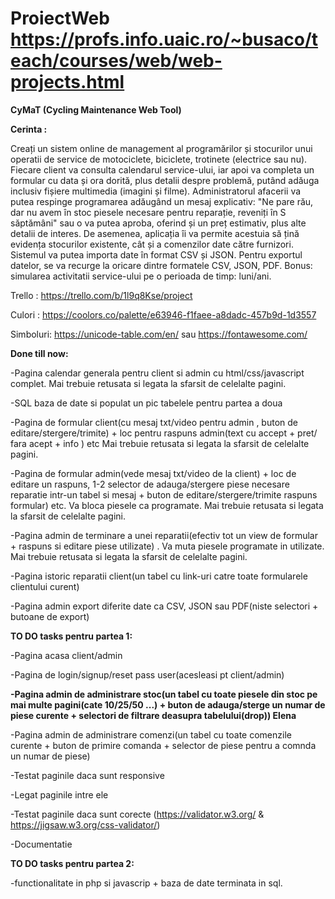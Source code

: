 # ProiectWeb https://profs.info.uaic.ro/~busaco/teach/courses/web/web-projects.html

**CyMaT (Cycling Maintenance Web Tool)**

**Cerinta :**

Creați un sistem online de management al programărilor și stocurilor unui operatii de service de motociclete, biciclete, trotinete (electrice sau nu). Fiecare client va consulta calendarul service-ului, iar apoi va completa un formular cu data și ora dorită, plus detalii despre problemă, putând adăuga inclusiv fișiere multimedia (imagini și filme). Administratorul afacerii va putea respinge programarea adăugând un mesaj explicativ: "Ne pare rău, dar nu avem în stoc piesele necesare pentru reparație, reveniți în S săptămâni" sau o va putea aproba, oferind și un preț estimativ, plus alte detalii de interes. De asemenea, aplicația îi va permite acestuia să țină evidența stocurilor existente, cât și a comenzilor date către furnizori. Sistemul va putea importa date în format CSV și JSON. Pentru exportul datelor, se va recurge la oricare dintre formatele CSV, JSON, PDF. Bonus: simularea activitatii service-ului pe o perioada de timp: luni/ani.

Trello : https://trello.com/b/1l9q8Kse/project


Culori : https://coolors.co/palette/e63946-f1faee-a8dadc-457b9d-1d3557


Simboluri: https://unicode-table.com/en/ sau https://fontawesome.com/

**Done till now:**

-Pagina calendar generala pentru client si admin cu html/css/javascript complet. Mai trebuie retusata si legata la sfarsit de celelalte pagini. 

-SQL baza de date si populat un pic tabelele pentru partea a doua

-Pagina de formular client(cu mesaj txt/video pentru admin , buton de editare/stergere/trimite) + loc pentru raspuns admin(text cu accept + pret/ fara acept + info ) etc Mai trebuie retusata si legata la sfarsit de celelalte pagini.

-Pagina de formular admin(vede mesaj txt/video de la client) + loc de editare un raspuns, 1-2 selector de adauga/stergere piese necesare reparatie intr-un tabel si mesaj + buton de editare/stergere/trimite raspuns formular) etc. Va bloca piesele ca programate. Mai trebuie retusata si legata la sfarsit de celelalte pagini.

-Pagina admin de terminare a unei reparatii(efectiv tot un view de formular + raspuns si editare piese utilizate) . Va muta piesele programate in utilizate.  Mai trebuie retusata si legata la sfarsit de celelalte pagini.

-Pagina istoric reparatii client(un tabel cu link-uri catre toate formularele clientului curent) 

-Pagina admin export diferite date ca CSV, JSON sau PDF(niste selectori + butoane de export)

**TO DO tasks pentru partea 1:**

-Pagina acasa client/admin

-Pagina de login/signup/reset pass user(acesleasi pt client/admin)

**-Pagina admin de administrare stoc(un tabel cu toate piesele din stoc pe mai multe pagini(cate 10/25/50 ...) + buton de adauga/sterge un numar de piese curente + selectori de filtrare deasupra tabelului(drop)) Elena**

-Pagina admin de administrare comenzi(un tabel cu toate comenzile curente + buton de primire comanda + selector de piese pentru a comnda un numar de piese)

-Testat paginile daca sunt responsive

-Legat paginile intre ele

-Testat paginile daca sunt corecte (https://validator.w3.org/ & https://jigsaw.w3.org/css-validator/)

-Documentatie

**TO DO tasks pentru partea 2:**

-functionalitate in php si javascrip + baza de date terminata in sql.
